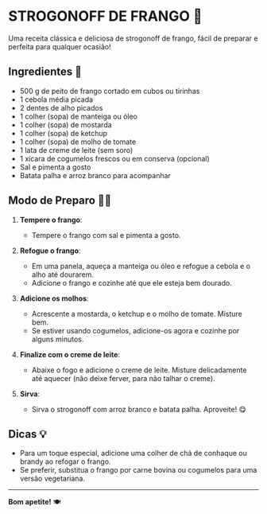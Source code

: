 # STROGONOFF DE FRANGO 🐔
Uma receita clássica e deliciosa de strogonoff de frango, fácil de preparar e perfeita para qualquer ocasião!

## Ingredientes 🛒

- 500 g de peito de frango cortado em cubos ou tirinhas
- 1 cebola média picada
- 2 dentes de alho picados
- 1 colher (sopa) de manteiga ou óleo
- 1 colher (sopa) de mostarda
- 1 colher (sopa) de ketchup
- 1 colher (sopa) de molho de tomate
- 1 lata de creme de leite (sem soro)
- 1 xícara de cogumelos frescos ou em conserva (opcional)
- Sal e pimenta a gosto
- Batata palha e arroz branco para acompanhar

## Modo de Preparo 👩‍🍳

1. **Tempere o frango**:
   - Tempere o frango com sal e pimenta a gosto.

2. **Refogue o frango**:
   - Em uma panela, aqueça a manteiga ou óleo e refogue a cebola e o alho até dourarem.
   - Adicione o frango e cozinhe até que ele esteja bem dourado.

3. **Adicione os molhos**:
   - Acrescente a mostarda, o ketchup e o molho de tomate. Misture bem.
   - Se estiver usando cogumelos, adicione-os agora e cozinhe por alguns minutos.

4. **Finalize com o creme de leite**:
   - Abaixe o fogo e adicione o creme de leite. Misture delicadamente até aquecer (não deixe ferver, para não talhar o creme).

5. **Sirva**:
   - Sirva o strogonoff com arroz branco e batata palha. Aproveite! 😋

## Dicas 💡

- Para um toque especial, adicione uma colher de chá de conhaque ou brandy ao refogar o frango.
- Se preferir, substitua o frango por carne bovina ou cogumelos para uma versão vegetariana.

---

**Bom apetite!** 🍽️